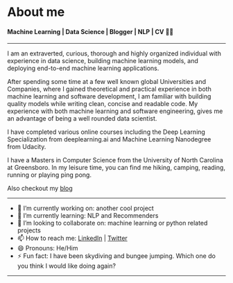 # About me
#### Machine Learning | Data Science | Blogger | NLP | CV 👨‍💻
---

I am an extraverted, curious, thorough and highly organized individual with experience in data science, building machine learning models, and deploying end-to-end machine learning applications.

After spending some time at a few well known global Universities and Companies, where I gained theoretical and practical experience in both machine learning and software development, I am familiar with building quality models while writing clean, concise and readable code. My experience with both machine learning and software engineering, gives me an advantage of being a well rounded data scientist.

I have completed various online courses including the Deep Learning Specialization from deeplearning&#46;ai and Machine Learning Nanodegree from Udacity.

I have a Masters in Computer Science from the University of North Carolina at Greensboro. In my leisure time, you can find me hiking, camping, reading, running or playing ping pong.

Also checkout my [blog](https://blog.impiyush.com)

---

- 🔭 I’m currently working on: another cool project
- 🌱 I’m currently learning: NLP and Recommenders
- 👯 I’m looking to collaborate on: machine learning or python related projects
- 📫 How to reach me: [LinkedIn](https://www.linkedin.com/in/impiyushag/) | [Twitter](https://www.twitter.com/impiyushag)
- 😄 Pronouns: He/Him
- ⚡ Fun fact: I have been skydiving and bungee jumping. Which one do you think I would like doing again?

---
